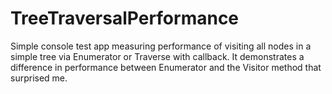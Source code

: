 TreeTraversalPerformance
========================

Simple console test app measuring performance of visiting all nodes in a simple tree via Enumerator or Traverse with callback.
It demonstrates a difference in performance between Enumerator and the Visitor method that surprised me.

